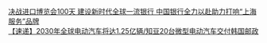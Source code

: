   
[决战进口博览会100天 建设新时代全球一流银行 中国银行全力以赴助力打响“上海服务”品牌](http://www.dianyue.me/archives/528/mbs4w0tmmnplv0kn/)  
[【速递】2030年全球电动汽车将达1.25亿辆/知豆20台微型电动汽车交付韩国邮政](http://www.dianyue.me/archives/823/2wladkhu0kf93vwv/)